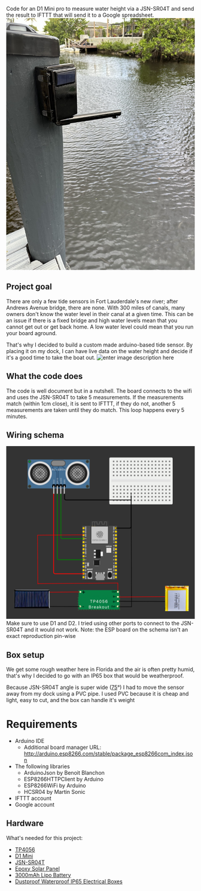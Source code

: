 Code for an D1 Mini pro to measure water height via a JSN-SR04T and send the result to IFTTT that will send it to a Google spreadsheet.
![enter image description here](https://github.com/sylvainkalache/water-height-sensor/blob/main/sensor-final-form.jpg?raw=true)

## Project goal

There are only a few tide sensors in Fort Lauderdale's new river; after Andrews Avenue bridge, there are none. With 300 miles of canals, many owners don't know the water level in their canal at a given time. This can be an issue if there is a fixed bridge and high water levels mean that you cannot get out or get back home. A low water level could mean that you run your board aground.

That's why I decided to build a custom made arduino-based tide sensor. By placing it on my dock, I can have live data on the water height and decide if it's a good time to take the boat out.
![enter image description here](https://github.com/sylvainkalache/water-height-sensor/blob/main/Tide-predictions-sensors-Fort-lauderdale.png?raw=true)

## What the code does
The code is well document but in a nutshell. The board connects to the wifi and uses the JSN-SR04T to take 5 measurements. If the measurements match (within 1cm close), it is sent to IFTTT, if they do not, another 5 measurements are taken until they do match. This loop happens every 5 minutes.

## Wiring schema
![enter image description here](https://github.com/sylvainkalache/water-height-sensor/blob/main/water-height-sensor.png?raw=true)
Make sure to use D1 and D2. I tried using other ports to connect to the JSN-SR04T and it would not work.
Note: the ESP board on the schema isn't an exact reproduction pin-wise

## Box setup
We get some rough weather here in Florida and the air is often pretty humid, that's why I decided to go with an IP65 box that would be weatherproof.

 Because JSN-SR04T angle is super wide ([75](https://components101.com/sites/default/files/component_datasheet/JSN-SR04-Datasheet.pdf)°) I had to move the sensor away from my dock using a PVC pipe. I used PVC because it is cheap and light, easy to cut, and the box can handle it's weight

# Requirements
 - Arduino IDE
	 - Additional board manager URL: http://arduino.esp8266.com/stable/package_esp8266com_index.json
- The following libraries
	- ArduinoJson by Benoit Blanchon
	- ESP8266HTTPClient by Arduino
	- ESP8266WiFi by Arduino
	- HCSR04 by Martin Sonic
- IFTTT account
- Google account


## Hardware

What's needed for this project:
 - [TP4056](https://www.amazon.com/dp/B07PKND8KG?psc=1&amp;ref=ppx_yo2ov_dt_b_product_details&_encoding=UTF8&tag=skalache-20&linkCode=ur2&linkId=0cd9ea27e7e32310099742a9da0997c5&camp=1789&creative=9325)
 - [D1 Mini](https://www.amazon.com/Aokin-ESP8266-Internet-Development-Compatible/dp/B08MKLRSNH/?&_encoding=UTF8&tag=skalache-20&linkCode=ur2&linkId=f55a3bd9716e2a400b340a83700be39d&camp=1789&creative=9325)
 - [JSN-SR04T](https://www.amazon.com/dp/B07X5H77T7?psc=1&ref=ppx_yo2ov_dt_b_product_details)
- [Epoxy Solar Panel](https://www.amazon.com/dp/B0736W4HK1?psc=1&amp;ref=ppx_yo2ov_dt_b_product_details&_encoding=UTF8&tag=skalache-20&linkCode=ur2&linkId=1b6a063d330a6bee1932e44322e985bc&camp=1789&creative=9325)
 - [3000mAh Lipo Battery](https://www.amazon.com/dp/B09FL7QD88?psc=1&amp;ref=ppx_yo2ov_dt_b_product_details&_encoding=UTF8&tag=skalache-20&linkCode=ur2&linkId=e7640aea0cdd5f3e846f88d6d76a85e0&camp=1789&creative=9325)
 - [Dustproof Waterproof IP65 Electrical Boxes](%22https://www.amazon.com/dp/B0736W4HK1?psc=1&amp;ref=ppx_yo2ov_dt_b_product_details&_encoding=UTF8&tag=skalache-20&linkCode=ur2&linkId=1b6a063d330a6bee1932e44322e985bc&camp=1789&creative=9325)
 